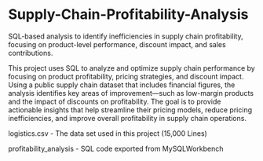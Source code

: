 # Supply-Chain-Profitability-Analysis
 SQL-based analysis to identify inefficiencies in supply chain profitability, focusing on product-level performance, discount impact, and sales contributions.

This project uses SQL to analyze and optimize supply chain performance by focusing on product profitability, pricing strategies, and discount impact. Using a public supply chain dataset that includes financial figures, the analysis identifies key areas of improvement—such as low-margin products and the impact of discounts on profitability. The goal is to provide actionable insights that help streamline their pricing models, reduce pricing inefficiencies, and improve overall profitability in supply chain operations. 

logistics.csv - The data set used in this project (15,000 Lines)

profitability_analysis - SQL code exported from MySQLWorkbench 
